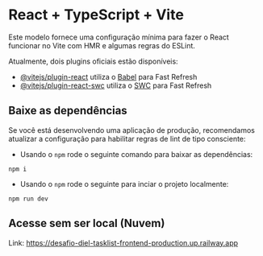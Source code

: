 # React + TypeScript + Vite

Este modelo fornece uma configuração mínima para fazer o React funcionar no Vite com HMR e algumas regras do ESLint.

Atualmente, dois plugins oficiais estão disponíveis:

- [@vitejs/plugin-react](https://github.com/vitejs/vite-plugin-react/blob/main/packages/plugin-react/README.md) utiliza o [Babel](https://babeljs.io/) para Fast Refresh
- [@vitejs/plugin-react-swc](https://github.com/vitejs/vite-plugin-react-swc) utiliza o [SWC](https://swc.rs/)  para Fast Refresh

## Baixe as dependências 

Se você está desenvolvendo uma aplicação de produção, recomendamos atualizar a configuração para habilitar regras de lint de tipo consciente:

- Usando o `npm` rode o seguinte comando para baixar as dependências:

```terminal
npm i
```
- Usando o `npm` rode o seguinte para inciar o projeto localmente:

```terminal
npm run dev
```

## Acesse sem ser local (Nuvem)

Link: https://desafio-diel-tasklist-frontend-production.up.railway.app
